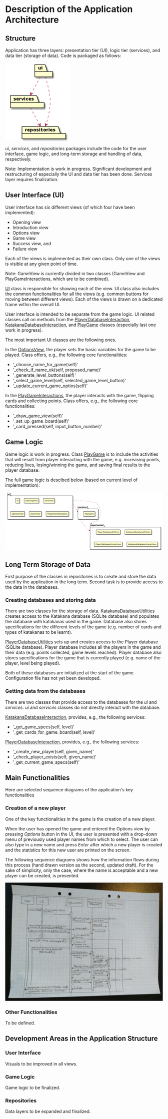 # Description of the Application Architecture

## Structure

Application has three layers: presentation tier (UI), logic tier (services), and data tier (storage of data). Code is packaged as follows:

![Package structure](./pictures/architecture_package.png)

_ui_, _services_, and _repositories_ packages include the code for the user interface, game logic, and long-term storage and handling of data, respectively. 

Note: Implementation is work in progress. Significant development and restructuring of especially the UI and data tier has been done. Services layer requires finalization.

## User Interface (UI)

User interface has six different views (of which four have been implemented): 

- Opening view
- Introduction view
- Options view
- Game view
- Success view, and
- Failure view

Each of the views is implemented as their own class. Only one of the views is visible at any given point of time. 

Note: GameView is currently divided in two classes (GameView and PlayGameInteractions, which are to be combined).

[UI](../src/ui/ui.py) class is responsible for showing each of the view. UI class also includes the common functionalities for all the views (e.g. common buttons for moving between different views). Each of the views is drawn on a dedicated frame within the overall UI. 

User interface is intended to be separate from the game logic. UI related classes call on methods from the [PlayerDatabaseInteraction](../src/repositories/playerdatabaseinteraction.py), [KatakanaDatabaseInteraction](../src/repositories/katakanadatabaseinteraction.py), and [PlayGame](../src/services/playgame.py) classes (especially last one work in progress).

The most important UI classes are the following ones. 

In the [OptionsView](../src/ui/optionsview.py), the player sets the basic variables for the game to be played. Class offers, e.g., the following core functionalities:
- '_choose_name_for_game(self)'
- '_check_if_name_ok(self, proposed_name)'
- '_generate_level_buttons(self)'
- '_select_game_level(self, selected_game_level_button)'
- '_update_current_game_optios(self)'

In the [PlayGameInteractions](../src/ui/playgameinteractions.py), the player interacts with the game, flipping cards and collecting points. Class offers, e.g., the following core functionalities: 
- '_draw_game_view(self)'
- '_set_up_game_board(self)'
- '_card_pressed(self, input_button_number)'

## Game Logic

Game logic is work in progress. Class [PlayGame](../src/services/playgame.py) is to include the activities that will result from player interacting with the game, e.g. increasing points, reducing lives, losing/winning the game, and saving final results to the player database.

The full game logic is descibed below (based on current level of implementation): 

![ArchitecturePackageClasses](./pictures/architecture_package_classes.png)

## Long Term Storage of Data

First purpose of the classes in repositories is to create and store the data used by the application in the long term. Second task is to provide access to the data in the databases.

### Creating databases and storing data

There are two classes for the storage of data. [KatakanaDatabaseUtilities](../src/repositories/katakanadbutilities.py) creates access to the Katakana database (SQLite database) and populates the database with katakanas used in the game. Database also stores specifications for the different levels of the game (e.g. number of cards and types of katakanas to be learnt). 

[PlayerDatabaseUtilities](../src/repositories/playerdbutilities.py) sets up and creates access to the Player database (SQLite database). Player database includes all the players in the game and their data (e.g. points collected, game levels reached). Player database also stores specifications for the game that is currently played (e.g. name of the player, level being played). 

Both of these databases are initialized at the start of the game. 
Configuration file has not yet been developed.

### Getting data from the databases

There are two classes that provide access to the databases for the _ui_ and _services_. _ui_ and _services_ classes do not directly interact with the database. 

[KatakanaDatabaseInteraction](../src/repositories/katakanadatabaseinteraction.py), provides, e.g., the following services: 
- '_get_game_specs(self, level)'
- '_get_cards_for_game_board(self, level)'

[PlayerDatabaseInteraction](../src/repositories/playerdatabaseinteraction.py), provides, e.g., the following services: 
- '_create_new_player(self, given_name)'
- '_check_player_exists(self, given_name)'
- '_get_current_game_specs(self)'

## Main Functionalities

Here are selected sequence diagrams of the application's key functionalities

### Creation of a new player

One of the key functionalities in the game is the creation of a new player.

When the user has opened the game and entered the Options view by pressing _Options_ button in the UI, the user is presented with a drop-down menu of previously used player names from which to select. The user can also type in a new name and press _Enter_ after which a new player is created and the statistics for this new user are printed on the screen.

The following sequence diagrams shows how the information flows during this process (hand drawn version as the second, updated draft). For the sake of simplicity, only the case, where the name is acceptable and a new player can be created, is presented.

![SequenceDiagramNewPlayer](./pictures/sequence_diag_new_player_3.png)

### Other Functionalities

To be defined.

## Development Areas in the Application Structure

### User Interface

Visuals to be improved in all views.

### Game Logic

Game logic to be finalized.

### Repositories

Data layers to be expanded and finalized.
